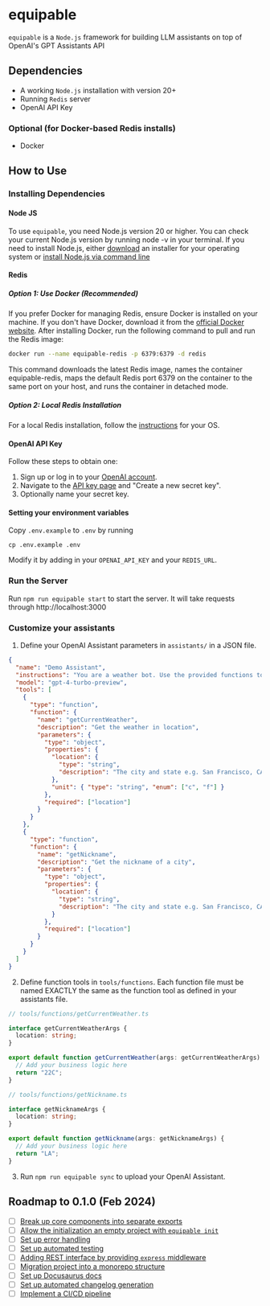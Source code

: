 # equipable

`equipable` is a `Node.js` framework for building LLM assistants on top of OpenAI's GPT Assistants API

## Dependencies

- A working `Node.js` installation with version 20+
- Running `Redis` server
- OpenAI API Key

### Optional (for Docker-based Redis installs)

- Docker

## How to Use

### Installing Dependencies

#### Node JS

To use `equipable`, you need Node.js version 20 or higher. You can check your current Node.js version by running node -v in your terminal. If you need to install Node.js, either [download](https://nodejs.org/en/download) an installer for your operating system or [install Node.js via command line](https://nodejs.org/en/download/package-manager)

#### Redis

##### Option 1: Use Docker (Recommended)

If you prefer Docker for managing Redis, ensure Docker is installed on your machine. If you don't have Docker, download it from the [official Docker website](https://docs.docker.com/engine/install/). After installing Docker, run the following command to pull and run the Redis image:

```bash
docker run --name equipable-redis -p 6379:6379 -d redis
```

This command downloads the latest Redis image, names the container equipable-redis, maps the default Redis port 6379 on the container to the same port on your host, and runs the container in detached mode.

##### Option 2: Local Redis Installation

For a local Redis installation, follow the [instructions](https://redis.io/docs/install/install-redis/) for your OS.

#### OpenAI API Key

Follow these steps to obtain one:

1. Sign up or log in to your [OpenAI account](https://platform.openai.com).
2. Navigate to the [API key page](https://platform.openai.com/account/api-keys) and "Create a new secret key".
3. Optionally name your secret key.

#### Setting your environment variables

Copy `.env.example` to `.env` by running

```
cp .env.example .env
```

Modify it by adding in your `OPENAI_API_KEY` and your `REDIS_URL`.

### Run the Server

Run `npm run equipable start` to start the server. It will take requests through http://localhost:3000

### Customize your assistants

1. Define your OpenAI Assistant parameters in `assistants/` in a JSON file.

```json
{
  "name": "Demo Assistant",
  "instructions": "You are a weather bot. Use the provided functions to answer questions.",
  "model": "gpt-4-turbo-preview",
  "tools": [
    {
      "type": "function",
      "function": {
        "name": "getCurrentWeather",
        "description": "Get the weather in location",
        "parameters": {
          "type": "object",
          "properties": {
            "location": {
              "type": "string",
              "description": "The city and state e.g. San Francisco, CA"
            },
            "unit": { "type": "string", "enum": ["c", "f"] }
          },
          "required": ["location"]
        }
      }
    },
    {
      "type": "function",
      "function": {
        "name": "getNickname",
        "description": "Get the nickname of a city",
        "parameters": {
          "type": "object",
          "properties": {
            "location": {
              "type": "string",
              "description": "The city and state e.g. San Francisco, CA"
            }
          },
          "required": ["location"]
        }
      }
    }
  ]
}
```

2. Define function tools in `tools/functions`. Each function file must be named EXACTLY the same as the function tool as defined in your assistants file.

```typescript
// tools/functions/getCurrentWeather.ts

interface getCurrentWeatherArgs {
  location: string;
}

export default function getCurrentWeather(args: getCurrentWeatherArgs) {
  // Add your business logic here
  return "22C";
}
```

```typescript
// tools/functions/getNickname.ts

interface getNicknameArgs {
  location: string;
}

export default function getNickname(args: getNicknameArgs) {
  // Add your business logic here
  return "LA";
}
```

3. Run `npm run equipable sync` to upload your OpenAI Assistant.

## Roadmap to 0.1.0 (Feb 2024)

- [ ] [Break up core components into separate exports](https://github.com/mpftesta0/equipable/issues/1)
- [ ] [Allow the initialization an empty project with `equipable init`](https://github.com/mpftesta0/equipable/issues/2)
- [ ] [Set up error handling](https://github.com/mpftesta0/equipable/issues/3)
- [ ] [Set up automated testing](https://github.com/mpftesta0/equipable/issues/4)
- [ ] [Adding REST interface by providing `express` middleware](https://github.com/mpftesta0/equipable/issues/5)
- [ ] [Migration project into a monorepo structure](https://github.com/mpftesta0/equipable/issues/6)
- [ ] [Set up Docusaurus docs](https://github.com/mpftesta0/equipable/issues/7)
- [ ] [Set up automated changelog generation](https://github.com/mpftesta0/equipable/issues/8)
- [ ] [Implement a CI/CD pipeline](https://github.com/mpftesta0/equipable/issues/9)
